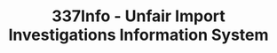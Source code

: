 ---
bigquery: https://console.cloud.google.com/bigquery?p=patents-public-data&d=usitc_investigations&page=dataset&project=sheets-management-319211
citation: US International Trade Commission 337Info Unfair Import Investigations Information
  System
contributors: US International Trade Comission
cost: None
description: US International Trade Commission 337Info Unfair Import Investigations
  Information System contains data on investigations done under Section 337. Section
  337 declares the infringement of certain statutory intellectual property rights
  and other forms of unfair competition in import trade to be unlawful practices.
  Most Section 337 investigations involve allegations of patent or registered trademark
  infringement.
documentation: FAQ and tutorial available on the site
last_edit: 04/12/2022, 16:01:54
location: https://pubapps2.usitc.gov/337external/
maintained_by: US International Trade Comission
schema_fields:
- dateComplaintFiled
- teoIdDueDate
- ouiiAttorney
- markmanHearing
- targetDate
- ouiiParticipation
- gcAttorney
- teoReliefGranted
- aljAssigned
- patentNumbers
- teoProceedingInvolved
- trademarkNumbers
- investigationNo
- complainant
- teoIdIssueDate
- finalIdOnViolationIssue
- scheduledEndDateEvidHear
- dateCreated
- patentNumber
- internalRemand
- dateOfPublicationFrNotice
- actualEndDateEvidHear
- invUnfairAct
- startDateMarkmanHearing
- title
- id
- htsNumbers
- endDateMarkmanHearing
- publication_number
- docketNo
- issueDateOtherNonFinal
- currentStatus
- respondent
- finalDetViolation
- cafcAppeals
- finalDetNoViolation
- finalIdOnViolationDue
- actualStartDateEvidHear
- copyrightNumbers
- currentActiveALJ
- investigationTermDate
- lastUpdated
- scheduledStartDateEvidHear
- investigationType
shortname: unfair_import_investigations
tags:
- import
- legal
- trade
timeframe: 2008-2021 (prior to 2008 downloadable as a JSON file)
title: 337Info - Unfair Import Investigations Information System
uuid: 2721f5ec-e599-4890-9265-9706719fc71e
---